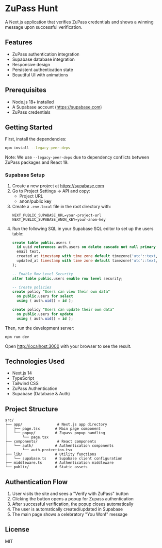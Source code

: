 # ZuPass Hunt

A Next.js application that verifies ZuPass credentials and shows a winning message upon successful verification.

## Features
- ZuPass authentication integration
- Supabase database integration
- Responsive design
- Persistent authentication state
- Beautiful UI with animations

## Prerequisites
- Node.js 18+ installed
- A Supabase account (https://supabase.com)
- ZuPass credentials

## Getting Started

First, install the dependencies:
```bash
npm install --legacy-peer-deps
```

Note: We use `--legacy-peer-deps` due to dependency conflicts between ZuPass packages and React 19.

### Supabase Setup
1. Create a new project at https://supabase.com
2. Go to Project Settings -> API and copy:
   - Project URL
   - anon/public key
3. Create a `.env.local` file in the root directory with:
   ```
   NEXT_PUBLIC_SUPABASE_URL=your-project-url
   NEXT_PUBLIC_SUPABASE_ANON_KEY=your-anon-key
   ```
4. Run the following SQL in your Supabase SQL editor to set up the users table:
   ```sql
   create table public.users (
     id uuid references auth.users on delete cascade not null primary key,
     email text,
     created_at timestamp with time zone default timezone('utc'::text, now()) not null,
     updated_at timestamp with time zone default timezone('utc'::text, now()) not null
   );

   -- Enable Row Level Security
   alter table public.users enable row level security;

   -- Create policies
   create policy "Users can view their own data"
     on public.users for select
     using ( auth.uid() = id );

   create policy "Users can update their own data"
     on public.users for update
     using ( auth.uid() = id );
   ```

Then, run the development server:
```bash
npm run dev
```

Open [http://localhost:3000](http://localhost:3000) with your browser to see the result.

## Technologies Used
- Next.js 14
- TypeScript
- Tailwind CSS
- ZuPass Authentication
- Supabase (Database & Auth)

## Project Structure
```
src/
├── app/                # Next.js app directory
│   ├── page.tsx       # Main page component
│   └── popup/         # Zupass popup handling
│       └── page.tsx
├── components/         # React components
│   └── auth/          # Authentication components
│       └── auth-protection.tsx
├── lib/               # Utility functions
│   └── supabase.ts    # Supabase client configuration
├── middleware.ts      # Authentication middleware
└── public/            # Static assets
```

## Authentication Flow
1. User visits the site and sees a "Verify with ZuPass" button
2. Clicking the button opens a popup for Zupass authentication
3. After successful verification, the popup closes automatically
4. The user is automatically created/updated in Supabase
5. The main page shows a celebratory "You Won!" message

## License
MIT
